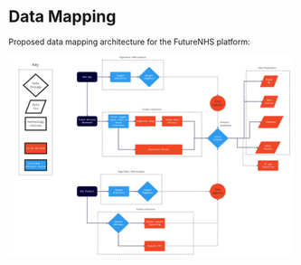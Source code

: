 # Data Mapping

Proposed data mapping architecture for the FutureNHS platform:

![](./data-mapping.jpg)
